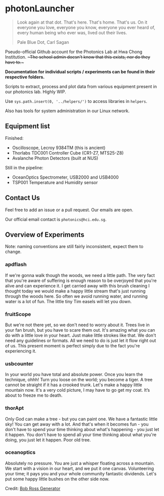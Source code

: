 # photonLauncher

 > Look again at that dot. That's here. That's home. That's us. On it everyone you love, everyone you know, everyone you ever heard of, every human being who ever was, lived out their lives.
 >
 > Pale Blue Dot, Carl Sagan

Pseudo-official Github account for the Photonics Lab at Hwa Chong Institution. ~~~The school admin doesn't know that this exists, nor do they have to.~~~

**Documentation for individual scripts / experiments can be found in their respective folders.**

Scripts to extract, process and plot data from various equipment present in our photonics lab. Highly WIP.

Use ```sys.path.insert(0, '../helpers/')``` to access libraries in ```helpers```.

Also has tools for system administration in our Linux network.

## Equipment list

Finished:
- Oscilloscope, Lecroy 9384TM (this is ancient)
- Thorlabs TDC001 Controller Cube (CR1-Z7, MTS25-Z8)
- Avalanche Photon Detectors (built at NUS)

Still in the pipeline:
- OceanOptics Spectrometer, USB2000 and USB4000
- TSP001 Temperature and Humidity sensor

## Contact Us

Feel free to add an issue or a pull request. Our emails are open.

Our official email contact is ```photonics@hci.edu.sg```.

## Overview of Experiments

Note: naming conventions are still fairly inconsistent, expect them to change.

### apdflash

If we're gonna walk though the woods, we need a little path. The very fact that you're aware of suffering is enough reason to be overjoyed that you're alive and can experience it. I get carried away with this brush cleaning I thought today we would make a happy little stream that's just running through the woods here. So often we avoid running water, and running water is a lot of fun. The little tiny Tim easels will let you down.

### fruitScope

But we're not there yet, so we don't need to worry about it. Trees live in your fan brush, but you have to scare them out. It's amazing what you can do with a little love in your heart. Just make little strokes like that. We don't need any guidelines or formats. All we need to do is just let it flow right out of us. This present moment is perfect simply due to the fact you're experiencing it.

### usbcounter

In your world you have total and absolute power. Once you learn the technique, ohhh! Turn you loose on the world; you become a tiger. A tree cannot be straight if it has a crooked trunk. Let's make a happy little mountain now. It's a very cold picture, I may have to go get my coat. It’s about to freeze me to death.

### thorApt

Only God can make a tree - but you can paint one. We have a fantastic little sky! You can get away with a lot. And that's when it becomes fun - you don't have to spend your time thinking about what's happening - you just let it happen. You don't have to spend all your time thinking about what you're doing, you just let it happen. Poor old tree.

### oceanoptics

Absolutely no pressure. You are just a whisper floating across a mountain. We start with a vision in our heart, and we put it one canvas. Volunteering your time; it pays you and your whole community fantastic dividends. Let's put some happy little bushes on the other side now.

Credit: [Bob Ross Generator](http://www.bobrosslipsum.com/)


